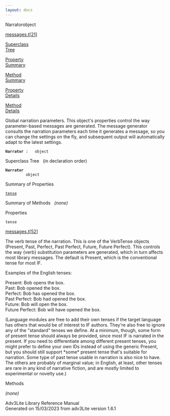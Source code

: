 ```yaml
---
layout: docs
---
```

<span class="title">Narrator</span><span class="type">object</span>

[messages.t](../file/messages.t.html)\[[21](../source/messages.t.html#21)\]

[Superclass  
Tree](#_SuperClassTree_)

[Property  
Summary](#_PropSummary_)

[Method  
Summary](#_MethodSummary_)

[Property  
Details](#_Properties_)

[Method  
Details](#_Methods_)



Global narration parameters. This object's properties control the way
parameter-based messages are generated. The message generator consults
the narration parameters each time it generates a message, so you can
change the settings on the fly, and subsequent output will automatically
adapt to the latest settings.

**`Narrator`**` :   object`



<span id="_SuperClassTree_"></span>



<span class="hdln">Superclass Tree</span>   (in declaration order)



**`Narrator`**  
`         object`  
<span id="_PropSummary_"></span>



<span class="hdln">Summary of Properties</span>  



[`tense`](#tense)

<span id="_MethodSummary_"></span>



<span class="hdln">Summary of Methods</span>  
*(none)* <span id="_Properties_"></span>



<span class="hdln">Properties</span>  



<span id="tense"></span>

`tense`

[messages.t](../file/messages.t.html)\[[52](../source/messages.t.html#52)\]



The verb tense of the narration. This is one of the VerbTense objects
(Present, Past, Perfect, Past Perfect, Future, Future Perfect). This
controls the way {verb} substitution parameters are generated, which in
turn affects most library messages. The default is Present, which is the
conventional tense for most IF.

Examples of the English tenses:

  
Present: Bob opens the box.  
Past: Bob opened the box.  
Perfect: Bob has opened the box.  
Past Perfect: Bob had opened the box.  
Future: Bob will open the box.  
Future Perfect: Bob will have opened the box.

(Language modules are free to add their own tenses if the target
language has others that would be of interest to IF authors. They're
also free to ignore any of the "standard" tenses we define. At a
minimum, though, some form of present tense should always be provided,
since most IF is narrated in the present. If you need to differentiate
among different present tenses, you might prefer to define your own IDs
instead of using the generic Present, but you should still support
\*some\* present tense that's suitable for narration. Some type of past
tense usable in narration is also nice to have. The others are probably
of marginal value; in English, at least, other tenses are rare in any
kind of narrative fiction, and are mostly limited to experimental or
novelty use.)



<span id="_Methods_"></span>



<span class="hdln">Methods</span>  



*(none)*



Adv3Lite Library Reference Manual  
Generated on 15/03/2023 from adv3Lite version 1.6.1


